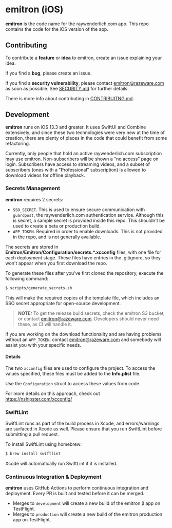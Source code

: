 # emitron (iOS)

__emitron__ is the code name for the raywenderlich.com app. This repo contains the code for the iOS version of the app.

## Contributing

To contribute a __feature__ or __idea__ to emitron, create an issue explaining your idea.

If you find a __bug__, please create an issue.

If you find a __security vulnerability__, please contact emitron@razeware.com as soon as possible. See [SECURITY.md](SECURITY.md) for further details.

There is more info about contributing in [CONTRIBUITNG.md](CONTRIBUTING.md).


## Development

__emitron__ runs on iOS 13.3 and greater. It uses SwiftUI and Combine extensively; and since these two technologies were very new at the time of creation, there are plenty of places in the code that could benefit from some refactoring.

Currently, only people that hold an active raywenderlich.com subscription may use emitron. Non-subscribers will be shown a "no access" page on login. Subscribers have access to streaming videos, and a subset of subscribers (ones with a "Professional" subscription) is allowed to download videos for offline playback.

### Secrets Management

__emitron__ requires 2 secrets:

- `SSO_SECRET`. This is used to ensure secure communication with `guardpost`, the raywenderlich.com authentication service. Although this is secret, a sample secret is provided inside this repo. This shouldn't be used to create a beta or production build.
- `APP_TOKEN`. Required in order to enable downloads. This is not provided in the repo, and is not generally available.

The secrets are stored in __Emitron/Emitron/Configuration/secrets.*.xcconfig__ files, with one file for each deployment stage. These files have entries in the .gitignore, so they won't appear when you first download the repo.

To generate these files after you've first cloned the repository, execute the following command:

```bash
$ scripts/generate_secrets.sh
```

This will make the required copies of the template file, which includes an SSO secret appropriate for open-source development.

> __NOTE:__ To get the release build secrets, check the emitron S3 bucket, or contact emitron@razeware.com. Developers should never need these, as CI will handle it.

If you are working on the download functionality and are having problems without an `APP_TOKEN`, contact emitron@razeware.com and somebody will assist you with your specific needs.

#### Details

The two `xcconfig` files are used to configure the project. To access the values specified, these files must be added to the __Info.plist__ file.

Use the `Configuration` struct to access these values from code.

For more details on this approach, check out https://nshipster.com/xcconfig/


### SwiftLint

SwiftLint runs as part of the build process in Xcode, and errors/warnings are surfaced in Xcode as well. Please ensure that you run SwiftLint before submitting a pull request.

To install SwiftLint using homebrew:

```bash
$ brew install swiftlint
```

Xcode will automatically run SwiftLint if it is installed.

### Continuous Integration & Deployment

__emitron__ uses GitHub Actions to perform continuous integration and deployment. Every PR is built and tested before it can be merged.

- Merges to `development` will create a new build of the emitron β app on TestFlight.
- Merges to `production` will create a new build of the emitron production app on TestFlight.




